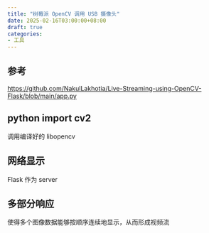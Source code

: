 ```yaml
---
title: "树莓派 OpenCV 调用 USB 摄像头"
date: 2025-02-16T03:00:00+08:00
draft: true
categories: 
- 工具
---
```


## 参考

https://github.com/NakulLakhotia/Live-Streaming-using-OpenCV-Flask/blob/main/app.py

## python import cv2

调用编译好的 libopencv

## 网络显示

Flask 作为 server

## 多部分响应

使得多个图像数据能够按顺序连续地显示，从而形成视频流


